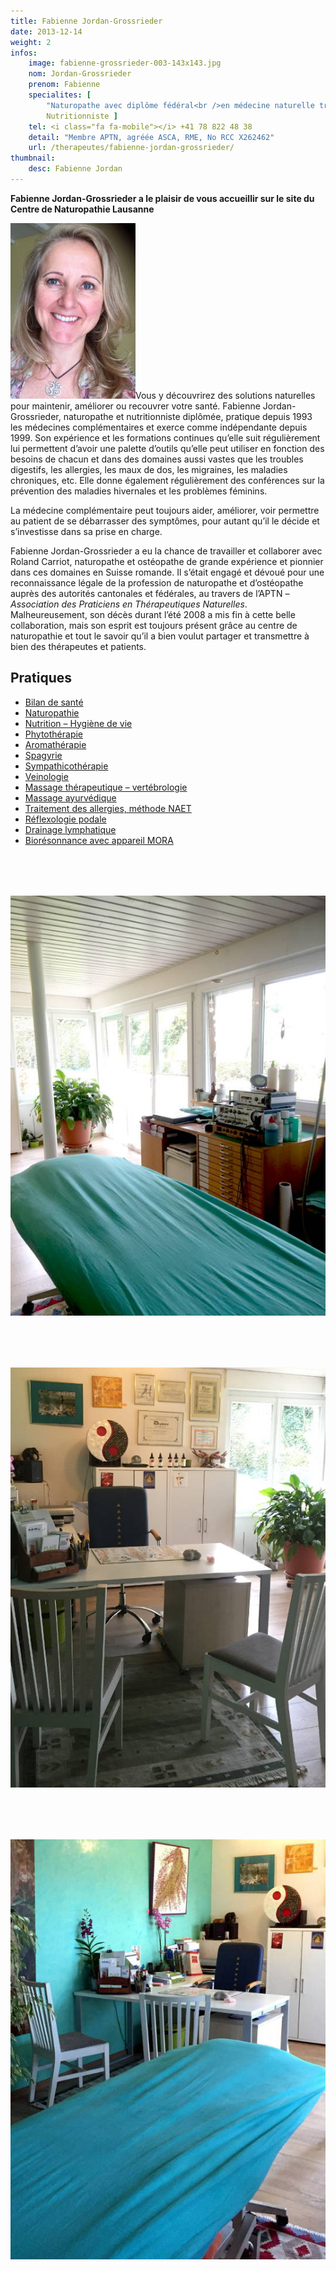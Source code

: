 ```yaml
---
title: Fabienne Jordan-Grossrieder
date: 2013-12-14
weight: 2
infos:
    image: fabienne-grossrieder-003-143x143.jpg
    nom: Jordan-Grossrieder
    prenom: Fabienne
    specialites: [
        "Naturopathe avec diplôme fédéral<br />en médecine naturelle traditionnelle<br />européenne (MTE)",
        Nutritionniste ]
    tel: <i class="fa fa-mobile"></i> +41 78 822 48 38
    detail: "Membre APTN, agréée ASCA, RME, No RCC X262462"
    url: /therapeutes/fabienne-jordan-grossrieder/
thumbnail:
    desc: Fabienne Jordan
---
```


**Fabienne Jordan-Grossrieder a le plaisir de vous accueillir sur le site du Centre de Naturopathie Lausanne**

<img class="alignright size-full wp-image-298" alt="Photo_Fabienne" src="./images/fabienne-grossrieder-004-200x281.jpg" width="200" />Vous y découvrirez des solutions naturelles pour maintenir, améliorer ou recouvrer votre santé.
Fabienne Jordan-Grossrieder, naturopathe et nutritionniste diplômée, pratique depuis 1993 les médecines complémentaires et exerce comme indépendante depuis 1999. Son expérience et les formations continues qu’elle suit régulièrement lui permettent d’avoir une palette d’outils qu’elle peut utiliser en fonction des besoins de chacun et dans des domaines aussi vastes que les troubles digestifs, les allergies, les maux de dos, les migraines, les maladies chroniques, etc. Elle donne également régulièrement des conférences sur la prévention des maladies hivernales et les problèmes féminins.

La médecine complémentaire peut toujours aider, améliorer, voir permettre au patient de se débarrasser des symptômes, pour autant qu’il le décide et s’investisse dans sa prise en charge.

Fabienne Jordan-Grossrieder a eu la chance de travailler et collaborer avec Roland Carriot, naturopathe et ostéopathe de grande expérience et pionnier dans ces domaines en Suisse romande. Il s’était engagé et dévoué pour une reconnaissance légale de la profession de naturopathe et d’ostéopathe auprès des autorités cantonales et fédérales, au travers de l’APTN – *Association des Praticiens en Thérapeutiques Naturelles*. Malheureusement, son décès durant l’été 2008 a mis fin à cette belle collaboration, mais son esprit est toujours présent grâce au centre de naturopathie et tout le savoir qu’il a bien voulut partager et transmettre à bien des thérapeutes et patients.

## Pratiques

<div class="columns2">
<ul>
<li><a href="javascript:void(0);"              >Bilan de santé</a></li>
<li><a href="/therapies/naturopathie/"         >Naturopathie</a></li>
<li><a href="/therapies/hygiene-vitale/"       >Nutrition – Hygiène de vie</a></li>
<li><a href="/therapies/phytotherapie/"        >Phytothérapie</a></li>
<li><a href="/therapies/aromatherapie/"        >Aromathérapie</a></li>
<li><a href="/therapies/spagyrie/"             >Spagyrie</a></li>
<li><a href="/therapies/sympathicotherapie/"   >Sympathicothérapie</a></li>
<li><a href="/therapies/veinologie/"           >Veinologie</a></li>
<li><a href="/therapies/massage-therapeutique/">Massage thérapeutique – vertébrologie</a></li>
<li><a href="/therapies/massage-ayurvedique/"  >Massage ayurvédique</a></li>
<li><a href="/articles/allergie/"              >Traitement des allergies, méthode NAET</a></li>
<li><a href="/therapies/reflexologie/"         >Réflexologie podale</a></li>
<li><a href="/therapies/drainage/"             >Drainage lymphatique</a></li>
<li><a href="/therapies/bioresonnance-mora/"   >Biorésonnance avec appareil MORA</a></li>
</ul>
</div>



<div class="row">

<div class="col-xs-10 col-xs-offset-1 col-sm-4 col-sm-offset-0" style="margin-top: 80px;">
<img alt="cabinet CNL" src="./images/cabinet-cnl-002.jpg" />
</div>

<div class="col-xs-10 col-xs-offset-1 col-sm-4 col-sm-offset-0" style="margin-top: 80px;">
<img alt="cabinet CNL" src="./images/cabinet-cnl-001.jpg" />
</div>

<div class="col-xs-10 col-xs-offset-1 col-sm-4 col-sm-offset-0" style="margin-top: 80px;">
<img alt="cabinet CNL" src="./images/cabinet-cnl-003.jpg" />
</div>

</div>
